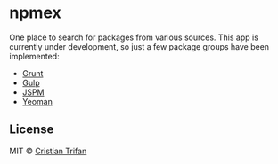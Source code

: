 # npmex

One place to search for packages from various sources.
This app is currently under development, so just a few package groups have been implemented:

- [Grunt](http://gruntjs.com/plugins/)
- [Gulp](http://gulpjs.com/plugins/)
- [JSPM](http://kasperlewau.github.io/registry/)
- [Yeoman](http://yeoman.io/generators/)


## License

MIT © [Cristian Trifan](http://crissdev.com)
